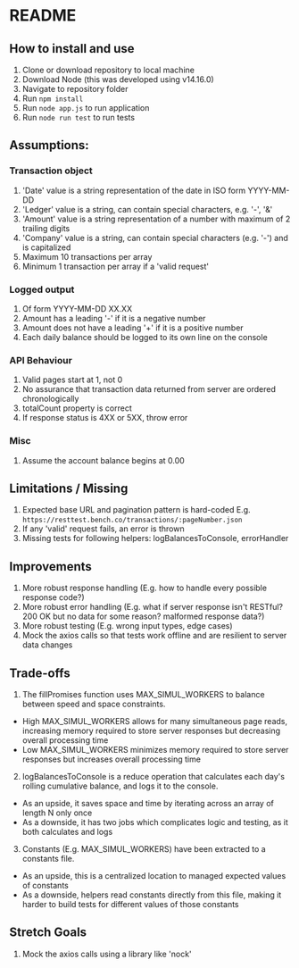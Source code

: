 # README

## How to install and use
1. Clone or download repository to local machine
2. Download Node (this was developed using v14.16.0)
3. Navigate to repository folder
4. Run `npm install`
5. Run `node app.js` to run application
6. Run `node run test` to run tests

## Assumptions:
### Transaction object
1. 'Date' value is a string representation of the date in ISO form YYYY-MM-DD
2. 'Ledger' value is a string, can contain special characters, e.g. '-', '&'
3. 'Amount' value is a string representation of a number with maximum of 2 trailing digits
4. 'Company' value is a string, can contain special characters (e.g. '-') and is capitalized
5. Maximum 10 transactions per array
6. Minimum 1 transaction per array if a 'valid request'

### Logged output
1. Of form YYYY-MM-DD XX.XX
2. Amount has a leading '-' if it is a negative number
3. Amount does not have a leading '+' if it is a positive number
4. Each daily balance should be logged to its own line on the console

### API Behaviour
1. Valid pages start at 1, not 0
2. No assurance that transaction data returned from server are ordered chronologically
3. totalCount property is correct
4. If response status is 4XX or 5XX, throw error

### Misc
1. Assume the account balance begins at 0.00

## Limitations / Missing
1. Expected base URL and pagination pattern is hard-coded E.g. `https://resttest.bench.co/transactions/:pageNumber.json`
2. If any 'valid' request fails, an error is thrown
3. Missing tests for following helpers: logBalancesToConsole, errorHandler

## Improvements
1. More robust response handling (E.g. how to handle every possible response code?)
2. More robust error handling (E.g. what if server response isn't RESTful? 200 OK but no data for some reason? malformed response data?)
3. More robust testing (E.g. wrong input types, edge cases)
4. Mock the axios calls so that tests work offline and are resilient to server data changes

## Trade-offs
1. The fillPromises function uses MAX_SIMUL_WORKERS to balance between speed and space constraints.
  - High MAX_SIMUL_WORKERS allows for many simultaneous page reads, increasing memory required to store server responses but decreasing overall processing time
  - Low MAX_SIMUL_WORKERS minimizes memory required to store server responses but increases overall processing time
2. logBalancesToConsole is a reduce operation that calculates each day's rolling cumulative balance, and logs it to the console.
  - As an upside, it saves space and time by iterating across an array of length N only once
  - As a downside, it has two jobs which complicates logic and testing, as it both calculates and logs
3. Constants (E.g. MAX_SIMUL_WORKERS) have been extracted to a constants file.
  - As an upside, this is a centralized location to managed expected values of constants
  - As a downside, helpers read constants directly from this file, making it harder to build tests for different values of those constants

## Stretch Goals
1. Mock the axios calls using a library like 'nock'